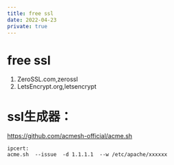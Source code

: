 ```yaml
---
title: free ssl
date: 2022-04-23
private: true
---
```

# free ssl
1. ZeroSSL.com,zerossl
2. LetsEncrypt.org,letsencrypt

# ssl生成器：
https://github.com/acmesh-official/acme.sh

    ipcert:
    acme.sh  --issue  -d 1.1.1.1  --w /etc/apache/xxxxxx
